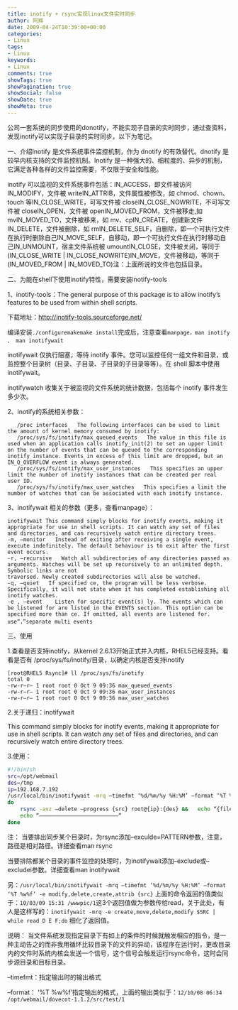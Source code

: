 ```yaml
---
title: inotify + rsync实现linux文件实时同步
author: 阿辉
date: 2009-04-24T10:39:00+00:00
categories:
- Linux
tags:
- Linux
keywords:
- Linux
comments: true
showTags: true
showPagination: true
showSocial: false
showDate: true
showMeta: true
---
```

公司一套系统的同步使用的donotify，不能实现子目录的实时同步，通过查资料，发现inotify可以实现子目录的实时同步，以下为笔记。

一、介绍Inotify 是文件系统事件监控机制，作为 dnotify 的有效替代。dnotify 是较早内核支持的文件监控机制。Inotify 是一种强大的、细粒度的、异步的机制，它满足各种各样的文件监控需要，不仅限于安全和性能。

inotify 可以监视的文件系统事件包括：IN_ACCESS，即文件被访问IN_MODIFY，文件被 writeIN_ATTRIB，文件属性被修改，如 chmod、chown、touch 等IN_CLOSE_WRITE，可写文件被 closeIN_CLOSE_NOWRITE，不可写文件被 closeIN_OPEN，文件被 openIN_MOVED_FROM，文件被移走,如 mvIN_MOVED_TO，文件被移来，如 mv、cpIN_CREATE，创建新文件IN_DELETE，文件被删除，如 rmIN_DELETE_SELF，自删除，即一个可执行文件在执行时删除自己IN_MOVE_SELF，自移动，即一个可执行文件在执行时移动自己IN_UNMOUNT，宿主文件系统被 umountIN_CLOSE，文件被关闭，等同于(IN_CLOSE_WRITE | IN_CLOSE_NOWRITE)IN_MOVE，文件被移动，等同于(IN_MOVED_FROM | IN_MOVED_TO)注：上面所说的文件也包括目录。

<!--more-->

二、为能在shell下使用inotify特性，需要安装inotify-tools

1、inotify-tools：The general purpose of this package is to allow inotify’s features to be used from within shell scripts.

下载地址：http://inotify-tools.sourceforge.net/

编译安装`./configuremakemake install`完成后，注意查看`manpage，man inotify 、 man inotifywait`

inotifywait 仅执行阻塞，等待 inotify 事件。您可以监控任何一组文件和目录，或监控整个目录树（目录、子目录、子目录的子目录等等）。在 shell 脚本中使用 inotifywait。

inotifywatch 收集关于被监视的文件系统的统计数据，包括每个 inotify 事件发生多少次。

2、inotify的系统相关参数： 
```
   /proc interfaces   The following interfaces can be used to limit the amount of kernel memory consumed by inotify:
   /proc/sys/fs/inotify/max_queued_events   The value in this file is used when an application calls inotify_init(2) to set an upper limit on the number of events that can be queued to the corresponding inotify instance. Events in excess of this limit are dropped, but an IN_Q_OVERFLOW event is always generated.
   /proc/sys/fs/inotify/max_user_instances   This specifies an upper limit the number of inotify instances that can be created per real user ID.
   /proc/sys/fs/inotify/max_user_watches   This specifies a limit the number of watches that can be associated with each inotify instance.
```

3、inotifywait 相关的参数（更多，查看manpage）：
```
inotifywait This command simply blocks for inotify events, making it appropriate for use in shell scripts. It can watch any set of files and directories, and can recursively watch entire directory trees.
-m, –monitor   Instead of exiting after receiving a single event, execute indefinitely. The default behaviour is to exit after the first event occurs.
-r, –recursive   Watch all subdirectories of any directories passed as arguments. Watches will be set up recursively to an unlimited depth. Symbolic links are not
traversed. Newly created subdirectories will also be watched.
-q, –quiet   If specified ce, the program will be less verbose. Specifically, it will not state when it has completed establishing all inotify watches. 
-e , –event    Listen for specific event(s) ly. The events which can be listened for are listed in the EVENTS section. This option can be specified more than ce. If omitted, all events are listened for. use“，”separate multi events
```

三、使用

1.查看是否支持inotify，从kernel 2.6.13开始正式并入内核，RHEL5已经支持。看看是否有 /proc/sys/fs/inotify/目录，以确定内核是否支持inotify
```
[root@RHEL5 Rsync]# ll /proc/sys/fs/inotify
total 0
-rw-r–r– 1 root root 0 Oct 9 09:36 max_queued_events
-rw-r–r– 1 root root 0 Oct 9 09:36 max_user_instances
-rw-r–r– 1 root root 0 Oct 9 09:36 max_user_watches
```

2.关于递归：inotifywait

This command simply blocks for inotify events, making it appropriate for use in shell scripts. It can watch any set of files and directories, and can recursively watch entire directory trees.

3.使用：
```bash
#!/bin/sh
src=/opt/webmail
des=/tmp
ip=192.168.7.192
/usr/local/bin/inotifywait -mrq –timefmt ‘%d/%m/%y %H:%M’ –format ‘%T %w%f’ -e modify,delete,create,attrib {src} | while read file   
do   
    rsync -avz –delete –progress {src} root@{ip}:{des} &&   echo “{file} was rsynced”  
    echo “—————————————————————————“
done
```
注：
当要排出同步某个目录时，为rsync添加–exculde=PATTERN参数，注意，路径是相对路径。详细查看man rsync

当要排除都某个目录的事件监控的处理时，为inotifywait添加–exclude或–excludei参数。详细查看man inotifywait

另：`/usr/local/bin/inotifywait -mrq –timefmt ‘%d/%m/%y %H:%M’ –format ‘%T %w%f’ -e modify,delete,create,attrib {src}` 上面的命令返回的值类似于：`10/03/09 15:31 /wwwpic/1`这3个返回值做为参数传给read，关于此处，有人是这样写的：`inotifywait -mrq -e create,move,delete,modify $SRC | while read D E F;do`
细化了返回值。

说明： 当文件系统发现指定目录下有如上的条件的时候就触发相应的指令，是一种主动告之的而非我用循环比较目录下的文件的异动，该程序在运行时，更改目录内的文件时系统内核会发送一个信号，这个信号会触发运行rsync命令，这时会同步源目录和目标目录。

–timefmt：指定输出时的输出格式   

–format： ‘%T %w%f’指定输出的格式，上面的输出类似于：`12/10/08 06:34 /opt/webmail/dovecot-1.1.2/src/test/1`